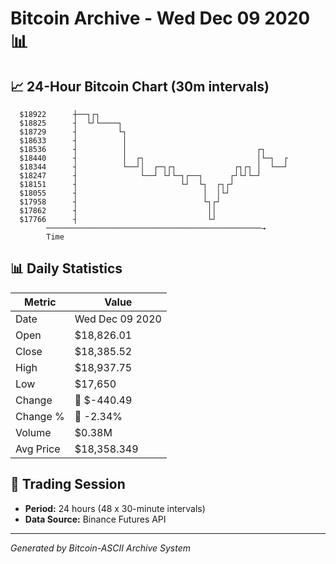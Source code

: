 # Bitcoin Archive - Wed Dec 09 2020 📊

## 📈 24-Hour Bitcoin Chart (30m intervals)

```
  $18922      ┼──┐┌┐                                           
  $18825      ┤  └┘└────┐                                      
  $18729      ┤         └┐                                     
  $18633      ┤          │                                     
  $18536      ┤          │                             ┌┐      
  $18440      ┤          │  ┌┐                         │└─┐  ┌ 
  $18344      ┤          └──┘│  ┌─┐┌┐             ┌┐┌┐ │  └──┘ 
  $18247      ┤              └──┘ └┘└─┐┌──┐      ┌┘└┘└─┘       
  $18151      ┤                       └┘  └┐  ┌┐┌┘             
  $18055      ┤                            │  │└┘              
  $17958      ┤                            └┐┌┘                
  $17862      ┤                             ││                 
  $17766      ┤                             └┘                 
        ────────────────────────────────────────────────→
        Time
```

## 📊 Daily Statistics

| Metric | Value |
|--------|-------|
| Date | Wed Dec 09 2020 |
| Open | $18,826.01 |
| Close | $18,385.52 |
| High | $18,937.75 |
| Low | $17,650 |
| Change | 🔴 $-440.49 |
| Change % | 🔴 -2.34% |
| Volume | $0.38M |
| Avg Price | $18,358.349 |

## 📅 Trading Session

- **Period:** 24 hours (48 x 30-minute intervals)
- **Data Source:** Binance Futures API

---
*Generated by Bitcoin-ASCII Archive System*
